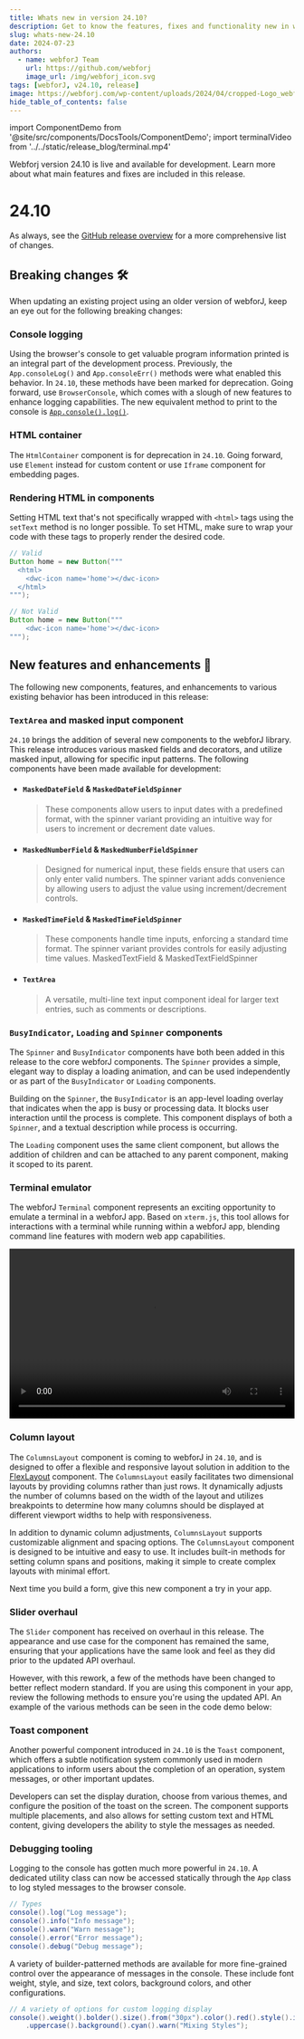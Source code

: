 ```yaml
---
title: Whats new in version 24.10?
description: Get to know the features, fixes and functionality new in webforJ version 24.10.
slug: whats-new-24.10
date: 2024-07-23
authors:
  - name: webforJ Team
    url: https://github.com/webforj
    image_url: /img/webforj_icon.svg
tags: [webforJ, v24.10, release]
image: https://webforj.com/wp-content/uploads/2024/04/cropped-Logo_webforJ_RGB_1-removebg-preview.png
hide_table_of_contents: false
---
```


import ComponentDemo from '@site/src/components/DocsTools/ComponentDemo';
import terminalVideo from '../../static/release_blog/terminal.mp4'

Webforj version 24.10 is live and available for development. Learn more about what main features and fixes are included in this release.

<!-- ![cover image](../static/img/webforJ-release-banner.png) -->

<!-- truncate -->

# 24.10

As always, see the [GitHub release overview](https://github.com/webforj/webforj/releases/tag/24.10) for a more comprehensive list of changes.

## Breaking changes 🛠

When updating an existing project using an older version of webforJ, keep an eye out for the following breaking changes:

### Console logging

Using the browser's console to get valuable program information printed is an integral part of the development process. Previously, the `App.consoleLog()` and `App.consoleErr()` methods were what enabled this behavior. In `24.10`, these methods have been marked for deprecation. Going forward, use `BrowserConsole`, which comes with a slough of new features to enhance logging capabilities. The new equivalent method to print to the console is [`App.console().log()`](#debugging-tooling). 

### HTML container
The `HtmlContainer` component is for deprecation in `24.10`. Going forward, use `Element` instead for custom content or use `Iframe` component for embedding pages.

### Rendering HTML in components

Setting HTML text that's not specifically wrapped with `<html>` tags using the `setText` method is no longer possible. To set HTML, make sure to wrap your code with these tags to properly render the desired code.

```java
// Valid
Button home = new Button("""
  <html>
    <dwc-icon name='home'></dwc-icon>
  </html>
""");
```

```java
// Not Valid
Button home = new Button("""
    <dwc-icon name='home'></dwc-icon>
""");
```

## New features and enhancements 🎉

The following new components, features, and enhancements to various existing behavior has been introduced in this release:

### `TextArea` and masked input component

`24.10` brings the addition of several new components to the webforJ library. This release introduces various masked fields and decorators, and utilize masked input, allowing for specific input patterns. The following components have been made available for development:

- #### `MaskedDateField` & `MaskedDateFieldSpinner`

  > These components allow users to input dates with a predefined format, with the spinner variant providing an intuitive way for users to increment or decrement date values. 

- #### `MaskedNumberField` & `MaskedNumberFieldSpinner`

  > Designed for numerical input, these fields ensure that users can only enter valid numbers. The spinner variant adds convenience by allowing users to adjust the value using increment/decrement controls.

- #### `MaskedTimeField` & `MaskedTimeFieldSpinner`

  >These components handle time inputs, enforcing a standard time format. The spinner variant provides controls for easily adjusting time values.
MaskedTextField & MaskedTextFieldSpinner

- #### `TextArea`

  > A versatile, multi-line text input component ideal for larger text entries, such as comments or descriptions.


### `BusyIndicator`, `Loading` and `Spinner` components

The `Spinner` and `BusyIndicator` components have both been added in this release to the core webforJ components. The `Spinner` provides a simple, elegant way to display a loading animation, and can be used independently or as part of the `BusyIndicator` or `Loading` components.

Building on the `Spinner`, the `BusyIndicator` is an app-level loading overlay that indicates when the app is busy or processing data. It blocks user interaction until the process is complete. This component displays of both a `Spinner`, and a textual description while process is occurring. 

<ComponentDemo 
path='https://demo.webforj.com/webapp/controlsamples/BusyIndicatorDemo?' 
javaE='https://raw.githubusercontent.com/webforj/ControlSamples/main/src/main/java/componentdemos/busyindicatordemos/BusyIndicatorDemo.java'
height = '225px'
/>

The `Loading` component uses the same client component, but allows the addition of children and can be attached to any parent component, making it scoped to its parent.

### Terminal emulator

The webforJ `Terminal` component represents an exciting opportunity to emulate a terminal in a webforJ app. Based on `xterm.js`, this tool allows for interactions with a terminal while running within a webforJ app, blending command line features with modern web app capabilities. 

<video width="100%" height="300px" controls>
  <source src={terminalVideo} type="video/mp4" />
</video>

### Column layout

The `ColumnsLayout` component is coming to webforJ in `24.10`, and is designed to offer a flexible and responsive layout solution in addition to the [FlexLayout](../../docs/components/flex_layouts) component. The `ColumnsLayout` easily facilitates two dimensional layouts by providing columns rather than just rows. It dynamically adjusts the number of columns based on the width of the layout and utilizes breakpoints to determine how many columns should be displayed at different viewport widths to help with responsiveness.

<ComponentDemo 
path='https://demo.webforj.com/webapp/controlsamples/ColumnsLayoutDemo?' 
javaE='https://raw.githubusercontent.com/webforj/ControlSamples/main/src/main/java/componentdemos/columnslayoutdemos/ColumnsLayoutDemo.java'
height = '300px'
/>

In addition to dynamic column adjustments, `ColumnsLayout` supports customizable alignment and spacing options. The `ColumnsLayout` component is designed to be intuitive and easy to use. It includes built-in methods for setting column spans and positions, making it simple to create complex layouts with minimal effort.


Next time you build a form, give this new component a try in your app.

### Slider overhaul

The `Slider` component has received on overhaul in this release. The appearance and use case for the component has remained the same, ensuring that your applications have the same look and feel as they did prior to the updated API overhaul.


However, with this rework, a few of the methods have been changed to better reflect modern standard. If you are using this component in your app, review the following methods to ensure you're using the updated API. An example of the various methods can be seen in the code demo below:

<ComponentDemo 
path='https://demo.webforj.com/webapp/controlsamples?class=componentdemos.sliderdemos.SliderDemo' 
javaE='https://raw.githubusercontent.com/webforj/ControlSamples/main/src/main/java/componentdemos/sliderdemos/SliderDemo.java'
height = '150px'
/>

### Toast component

Another powerful component introduced in `24.10` is the `Toast` component, which offers a subtle notification system commonly used in modern applications to inform users about the completion of an operation, system messages, or other important updates.

Developers can set the display duration, choose from various themes, and configure the position of the toast on the screen. The component supports multiple placements, and also allows for setting custom text and HTML content, giving developers the ability to style the messages as needed.

<ComponentDemo 
path='https://demo.webforj.com/webapp/controlsamples/ToastDemo?' 
javaE='https://raw.githubusercontent.com/webforj/ControlSamples/main/src/main/java/componentdemos/toastdemos/ToastDemo.java'
height = '300px'
/>

### Debugging tooling

Logging to the console has gotten much more powerful in `24.10`. A dedicated utility class can now be accessed statically through the `App` class to log styled messages to the browser console. 

```java
// Types
console().log("Log message");
console().info("Info message");
console().warn("Warn message");
console().error("Error message");
console().debug("Debug message");
```

A variety of builder-patterned methods are available for more fine-grained control over the appearance of messages in the console. These include font weight, style, and size, text colors, background colors, and other configurations.

```java
// A variety of options for custom logging display
console().weight().bolder().size().from("30px").color().red().style().italic().transform()
    .uppercase().background().cyan().warn("Mixing Styles");